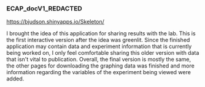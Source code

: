 ### ECAP_docV1_REDACTED

https://bjudson.shinyapps.io/Skeleton/

I brought the idea of this application for sharing results with the lab.  This is the first interactive version after the idea was greenlit.  Since the finished application may contain data and experiment information that is currently being worked on, I only feel comfortable sharing this older version with data that isn't vital to publication.  Overall, the final version is mostly the same, the other pages for downloading the graphing data was finished and more information regarding the variables of the experiment being viewed were added.

